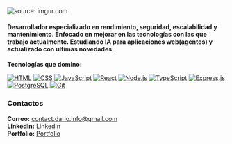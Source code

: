
<img src="https://i.imgur.com/bSZ2B8P.png" title="source: imgur.com" />

#### Desarrollador especializado en rendimiento, seguridad, escalabilidad y mantenimiento. Enfocado en mejorar en las tecnologías con las que trabajo actualmente. Estudiando IA para aplicaciones web(agentes) y actualizado con ultimas novedades. 
 
**Tecnologías que domino:**   

<a href="#"><img alt="HTML" src="https://img.shields.io/badge/HTML-E34F26.svg?logo=html5&logoColor=white"></a>
<a href="#"><img alt="CSS" src="https://img.shields.io/badge/CSS-1572B6.svg?logo=css3&logoColor=white"></a>
<a href="#"><img alt="JavaScript" src="https://img.shields.io/badge/JavaScript-F7DF1E.svg?logo=javascript&logoColor=black"></a>
<a href="#"><img alt="React" src="https://img.shields.io/badge/React-20232a.svg?logo=react&logoColor=%2361DAFB"></a>
<a href="#"><img alt="Node.js" src="https://img.shields.io/badge/Node.js-43853D.svg?logo=node.js&logoColor=white"></a>
<a href="#"><img alt="TypeScript" src="https://img.shields.io/badge/TypeScript-007ACC.svg?logo=typescript&logoColor=white"></a>
<a href="#"><img alt="Express.js" src="https://img.shields.io/badge/Express.js-404d59.svg?logo=express&logoColor=white"></a>
<a href="#"><img alt="PostgreSQL" src ="https://img.shields.io/badge/PostgreSQL-316192.svg?logo=postgresql&logoColor=white"></a>
<a href="#"><img alt="Git" src="https://img.shields.io/badge/Git-F05033.svg?logo=git&logoColor=white"></a>

  
### Contactos
**Correo:** contact.dario.info@gmail.com    
**LinkedIn:** [LinkedIn](https://www.linkedin.com/in/dariomvg)  
**Portfolio:** [Portfolio](https://portfolio-dariomvg.vercel.app/)
